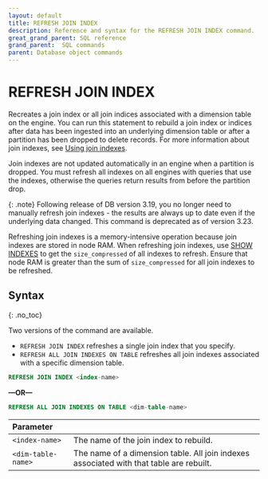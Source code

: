 ```yaml
---
layout: default
title: REFRESH JOIN INDEX
description: Reference and syntax for the REFRESH JOIN INDEX command.
great_grand_parent: SQL reference
grand_parent:  SQL commands
parent: Database object commands
---
```


# REFRESH JOIN INDEX

Recreates a join index or all join indices associated with a dimension table on the engine. You can run this statement to rebuild a join index or indices after data has been ingested into an underlying dimension table or after a partition has been dropped to delete records. For more information about join indexes, see [Using join indexes](../../using-indexes/using-join-indexes.md).

Join indexes are not updated automatically in an engine when a partition is dropped. You must refresh all indexes on all engines with queries that use the indexes, otherwise the queries return results from before the partition drop.

{: .note}
Following release of DB version 3.19, you no longer need to manually refresh join indexes - the results are always up to date even if the underlying data changed. This command is deprecated as of version 3.23. 

Refreshing join indexes is a memory-intensive operation because join indexes are stored in node RAM. When refreshing join indexes, use [SHOW INDEXES](show-indexes.md) to get the `size_compressed` of all indexes to refresh. Ensure that node RAM is greater than the sum of `size_compressed` for all join indexes to be refreshed.

## Syntax
{: .no_toc}

Two versions of the command are available.

* `REFRESH JOIN INDEX` refreshes a single join index that you specify.
* `REFRESH ALL JOIN INDEXES ON TABLE` refreshes all join indexes associated with a specific dimension table.

```sql
REFRESH JOIN INDEX <index-name>
```

**—OR—**

```sql
REFRESH ALL JOIN INDEXES ON TABLE <dim-table-name>
```

| Parameter          |                                                                                         |
| :------------------ | :--------------------------------------------------------------------------------------- |
| `<index-name>`     | The name of the join index to rebuild.                                                  |
| `<dim-table-name>` | The name of a dimension table. All join indexes associated with that table are rebuilt. |
